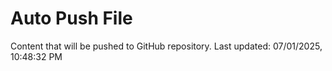 # Auto Push File

Content that will be pushed to GitHub repository.
Last updated: 07/01/2025, 10:48:32 PM